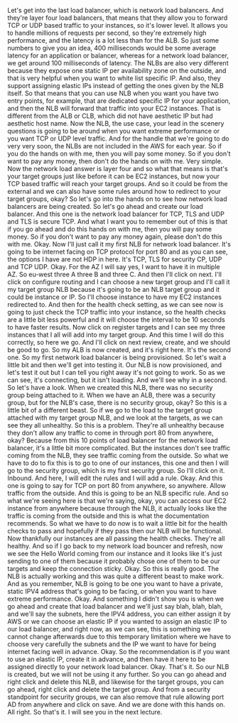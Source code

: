 
<v Lecturer>Let's get into the last load balancer,</v>
which is network load balancers.
And they're layer four load balancers,
that means that they allow you
to forward TCP or UDP based traffic to your instances,
so it's lower level.
It allows you to handle millions of requests per second,
so they're extremely high performance,
and the latency is a lot less than for the ALB.
So just some numbers to give you an idea,
400 milliseconds would be some average latency
for an application or balancer,
whereas for a network load balancer,
we get around 100 milliseconds of latency.
The NLBs are also very different
because they expose one static IP
per availability zone on the outside,
and that is very helpful
when you want to white list specific IP.
And also, they support assigning elastic IPs
instead of getting the ones given by the NLB itself.
So that means that you can use NLB
when you want you have two entry points, for example,
that are dedicated specific IP for your application,
and then the NLB will forward that traffic
into your EC2 instances.
That is different from the ALB or CLB,
which did not have aesthetic IP but had aesthetic host name.
Now the NLB,
the use case,
your lead in the scenery questions is going to be around
when you want extreme performance
or you want TCP or UDP level traffic.
And for the handle that we're going to do very very soon,
the NLBs are not included in the AWS for each year.
So if you do the hands on with me,
then you will pay some money.
So if you don't want to pay any money,
then don't do the hands on with me.
Very simple.
Now the network load answer is layer four and so
what that means is that's your target groups
just like before it can be EC2 instances,
but now your TCP based traffic
will reach your target groups.
And so it could be from the external and we can also have
some rules around how to redirect
to your target groups, okay?
So let's go into the hands on to see how
network load balancers are being created.
So let's go ahead and create our load balancer.
And this one is the network load balancer for TCP,
TLS and UDP and TLS is secure TCP.
And what I want you to remember out of this is that
if you go ahead and do this hands on with me,
then you will pay some money.
So if you don't want to pay any money again,
please don't do this with me.
Okay.
Now I'll just call it my first NLB
for network load balancer.
It's going to be internet facing on TCP protocol for port 80
and as you can see, the options I have are not HDP in here.
It's TCP,
TLS for security CP,
UDP and TCP UDP.
Okay.
For the AZ I will say yes,
I want to have it in multiple AZ.
So eu-west three A three B and three C.
And then I'll click on next.
I'll click on configure routing and I can choose
a new target group and I'll call it
my target group NLB because
it's going to be an NLB target group
and it could be instance or IP.
So I'll choose instance
to have my EC2 instances redirected to.
And then for the health check setting,
as we can see now is going to just check the TCP traffic
into your instance,
so the health checks are a little bit less powerful
and it will choose the interval
to be 10 seconds to have faster results.
Now click on register targets and I can see my three
instances that I all will add into my target group.
And this time I will do this correctly, so here we go.
And I'll click on next review,
create, and we should be good to go.
So my ALB is now created,
and it's right here.
It's the second one.
So my first network load balancer is being provisioned.
So let's wait a little bit and then
we'll get into testing it.
Our NLB is now provisioned,
and let's test it out but I can tell you right away
it's not going to work.
So as we can see,
it's connecting, but it isn't loading.
And we'll see why in a second.
So let's have a look.
When we created this NLB,
there was no security group being attached to it.
When we have an ALB,
there was a security group,
but for the NLB's case,
there is no security group, okay?
So this is a little bit of a different beast.
So if we go to the load to the target group attached
with my target group NLB,
and we look at the targets,
as we can see they all unhealthy.
So this is a problem.
They're all unhealthy
because they don't allow any
traffic to come in through port 80 from anywhere, okay?
Because from this 10 points of load balancer
for the network load balancer,
it's a little bit more complicated.
But the instances don't see traffic coming from the NLB,
they see traffic coming from the outside.
So what we have to do to fix this
is to go to one of our instances,
this one and then I will go to the security group,
which is my first security group.
So I'll click on it.
Inbound.
And here, I will edit the rules and I will add a rule.
Okay.
And this one is going to say
for TCP on port 80 from anywhere, so anywhere.
Allow traffic from the outside.
And this is going to be an NLB specific rule.
And so what we're seeing here is that we're saying,
okay,
you can access our EC2 instance from anywhere
because through the NLB, it actually looks like the
traffic is coming from the outside and this is what
the documentation recommends.
So what we have to do now is to wait a little bit
for the health checks to pass and
hopefully if they pass then our NLB will be functional.
Now thankfully our instances
are all passing the health checks.
They're all healthy.
And so if I go back to my network load bouncer and refresh,
now we see the Hello World coming from our instance and
it looks like it's just sending to one of them because
it probably chose one of them to be
our targets and keep the connection sticky.
Okay.
So this is really good.
The NLB is actually working and this was quite
a different beast to make work.
And as you remember, NLB is going to be one you want
to have a private, static IPV4 address
that's going to be facing,
or when you want to have extreme performance.
Okay.
And something I didn't show you is when we go ahead
and create that load balancer
and we'll just say blah, blah, blah,
and we'll say the subnets,
here the IPV4 address,
you can either assign it by AWS or we can choose
an elastic IP if you wanted to assign an elastic IP
to our load balancer,
and right now, as we can see,
this is something we cannot change afterwards
due to this temporary limitation
where we have to choose very carefully the subnets and
the IP we want to have
for being internet facing well in advance.
Okay.
So the recommendation is if you want to use
an elastic IP, create it in advance,
and then have it here to be assigned directly
to your network load balancer.
Okay.
That's it.
So our NLB is created,
but we will not be using it any further.
So you can go ahead and right click and delete this NLB,
and likewise for the target groups,
you can go ahead,
right click and delete the target group.
And from a security standpoint for security groups,
we can also remove that rule
allowing port AD from anywhere and click on save.
And we are done with this hands on.
All right.
So that's it.
I will see you in the next lecture.
